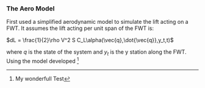### The Aero Model

First used a simplified aerodynamic model to simulate the lift acting on a FWT. It assumes the lift acting per unit span of the FWT is:

$dL = \frac{1}{2}\rho V^2 S C_L\alpha(\vec{q},\dot{\vec{q}},y_t,t)$

where $q$ is the state of the system and $y_t$ is the y station along the FWT. Using the model developed [^1]



[^1]: My wonderfull Test

